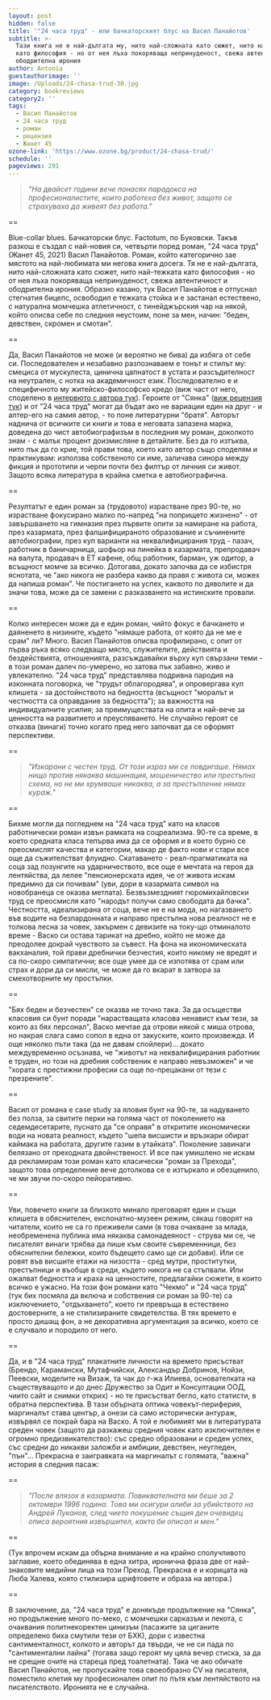 ```yaml
---
layout: post
hidden: false
title: '"24 часа труд" - или бачкаторският блус на Васил Панайотов'
subtitle: >-
  Тази книга не е най-дългата му, нито най-сложната като сюжет, нито най-тежката
  като философия - но от нея лъха покоряваща непринуденост, свежа автентичност и
  ободрителна ирония
author: Antonia
guestauthorimage: ''
image: /Uploads/24-chasa-trud-30.jpg
category: bookreviews
category2: ''
tags:
  - Васил Панайотов
  - 24 часа труд
  - роман
  - рецензия
  - Жанет 45
ozone-link: 'https://www.ozone.bg/product/24-chasa-trud/'
schedule: ''
pageviews: 291
---
```

> *"На двайсет години вече понасях парадокса на професионалистите, които работеха без живот, защото се страхуваха да живеят без работа."*

\==

Blue-collar blues. Бачкаторски блус. Factotum, по Буковски. Такъв разкош е създал с най-новия си, четвърти поред роман, "24 часа труд" (Жанет 45, 2021) Васил Панайотов. Роман, който категорично зае мястото на най-любимата ми негова книга досега. Тя не е най-дългата, нито най-сложната като сюжет, нито най-тежката като философия - но от нея лъха покоряваща непринуденост, свежа автентичност и ободрителна ирония. Образно казано, тук Васил Панайотов е отпуснал стегнатия бицепс, освободил е тежката стойка и е застанал естествено, с натурална момчешка атлетичност, с тинейджърския чар на някой, който описва себе по следния неустоим, поне за мен, начин: "беден, девствен, скромен и смотан".

\==

Да, Васил Панайотов не може (и вероятно не бива) да избяга от себе си. Последователен и незабавно разпознаваем е тонът и стилът му: смециса от мускулеста, цинична цапнатост в устата и разсъдителност на неутрален, с нотка на академичност език. Последователно е и специфичното му житейско-философско кредо (виж част от него, споделено в [интервюто с автора тук](https://literaturnirazgovori.com/bookreviews/2020/07/31/11-26-%D1%81%D1%8F%D0%BD%D0%BA%D0%B0-%D0%B7%D0%B0-%D1%81%D0%B0%D0%BC%D0%BE%D1%83%D0%B1%D0%B8%D0%B9%D1%81%D1%82%D0%B2%D0%BE%D1%82%D0%BE-%D0%B2-%D1%82%D1%80%D0%B0%D0%B4%D0%B8%D1%86%D0%B8%D1%8F%D1%82%D0%B0-%D0%BD%D0%B0-%D0%BA%D0%B8%D1%80%D0%B8%D0%BB%D0%BE%D0%B2-%D0%BE%D1%82-%D0%B4%D0%BE%D1%81%D1%82%D0%BE%D0%B5%D0%B2%D1%81%D0%BA%D0%B8.html)). Героите от "Сянка" ([виж рецензия тук](https://literaturnirazgovori.com/bookreviews/2020/07/31/11-26-%D1%81%D1%8F%D0%BD%D0%BA%D0%B0-%D0%B7%D0%B0-%D1%81%D0%B0%D0%BC%D0%BE%D1%83%D0%B1%D0%B8%D0%B9%D1%81%D1%82%D0%B2%D0%BE%D1%82%D0%BE-%D0%B2-%D1%82%D1%80%D0%B0%D0%B4%D0%B8%D1%86%D0%B8%D1%8F%D1%82%D0%B0-%D0%BD%D0%B0-%D0%BA%D0%B8%D1%80%D0%B8%D0%BB%D0%BE%D0%B2-%D0%BE%D1%82-%D0%B4%D0%BE%D1%81%D1%82%D0%BE%D0%B5%D0%B2%D1%81%D0%BA%D0%B8.html)) и от "24 часа труд" могат да бъдат ако не вариации един на друг - и алтер-его на самия автор, - то поне литературни "братя". Авторът наднича от всичките си книги и това е неговата запазена марка, доведена до чист автобиографизъм в последния му роман, доколкото знам - с малък процент доизмисляне в детайлите. Без да го изтъква, нито пък да го крие, той прави това, което като автор също споделям и практикувам: използва собственото си име, заличава синора между фикция и прототипи и черпи почти без филтър от личния си живот. Защото всяка литература в крайна сметка е автобиографична. 

\==

Резултатът е един роман за (трудовото) израстване през 90-те, но израстване фокусирано малко по-напред "на попрището жизнено" - от завършването на гимназия през първите опити за намиране на работа, през казармата, през фалшифицираното образование и съчинените автобиографии, през куп варианти на неквалифицирания труд - пазач, работник в баничарница, шофьор на линейка в казармата, препродавач на валута, продавач в ЕТ кафене, общ работник, барман, уж одитор, а всъщност момче за всичко. Дотогава, докато започва да се избистря яснотата, че "ако никога не разбера какво да правя с живота си, можех да напиша роман". Че постигането на успех, каквото по дяволите и да значи това, може да се замени с разказването на истинските провали.

\==

Колко интересен може да е един роман, чийто фокус е бачкането и даяненето в низините, където "нямаше работа, от която да не ме е срам" ли? Много. Васил Панайотов описва профилирано, с опит от първа ръка всяко следващо място, служителите, действията и бездействията, отношенията, разсъждавайки върху куп свързани теми - в този роман далеч по-умерено, но затова пък забавно, живо и увлекателно. "24 часа труд" представлява подривна пародия на изконната поговорка, че "трудът облагородява", и опровергава куп клишета - за достойнството на бедността (всъщност "моралът и честността са оправдание за бедността"); за важността на индивидуалните усилия; за преимуществата на опита и най-вече за ценността на развитието и преуспяването. Не случайно героят се отказва (винаги) точно когато пред него започват да се оформят перспективи. 

\==

> *"Изкарани с честен труд. От този израз ми се повдигаше. Нямах нищо против някаква машинация, мошеничество или престъпна схема, но не ми хрумваше никаква, а за престъпление нямах кураж."*

\==

Бихме могли да погледнем на "24 часа труд" като на класов работнически роман извън рамката на соцреализма. 90-те са време, в което средната класа тепърва има да се оформя и в което бурно се преосмислят качества и категории, макар де факто нови и стари все още да съжителстват флуидно. Скатаването - реал-прагматиката на соца зад лозунгите на ударничеството, все още е мечтата на героя да лентяйства, да лелее "пенсионерската идея, че от живота искам предимно да си почивам" (уви, дори в казармата символ на новобранеца се оказва метлата). Безвъзмездният гюромихайловски труд се преосмисля като "народът получи само свободата да бачка". Честността, идеализирана от соца, вече не е на мода, но нагазването във водите на безпардонната и направо престъпна нова реалност не е толкова лесна за човек, закърмен с девизите на току-що отминалото време - Васко си остава тарикат на дребно, който не може да преодолее докрай чувството за съвест. На фона на икономическата вакханалия, той прави дребнички безчестия, които никому не вредят и са по-скоро симпатични; все още умее да се изпотява от срам или страх и дори да си мисли, че може да го вкарат в затвора за смехотворните му простъпки. 

\==

"Бях беден и безчестен" се оказва не точно така. За да осъществи класовия си бунт поради "нарастващата класова ненавист към тези, за които аз бях персонал", Васко мечтае да отрови някой с миша отрова, но накрая слага само сопол в една от закуските, които произвежда. И още няколко пъти така (да не давам спойлери)... докато междувременно осъзнава, че "животът на неквалифицирания работник е труден, но този на дребния собственик е направо невъзможен" и че "хората с престижни професии са още по-прецакани от тези с презрените".

\==

Васил от романа е case study за яловия бунт на 90-те, за надуването без полза, за свитите перки на голяма част от поколението на седемдесетарите, пуснато да "се оправя" в откритите икономически води на новата реалност, където "шепа висшисти и връзкари обират каймака на работата, другите газим в утайката". Поколение завинаги белязано от преходната двойнственост. И все пак умишлено не искам да рекламирам този роман като класически "роман за Прехода", защото това определение вече дотолкова се е изтъркало и обезценило, че ми звучи по-скоро пейоративно. 

\==

Уви, повечето книги за близкото минало преговарят един и същи клишета в обяснителен, експонатно-музеен режим, сякаш говорят на читатели, които не са го преживели сами (в това очакване за млада, необременена публика има някаква самонадеяност - струва ми се, че писателят винаги трябва да пише към своите съвременници, без обяснителни бележки, които бъдещето само ще си добави). Или се ровят във висшите етажи на низостта - сред мутри, проститутки, престъпници и въобще в среди, където никога не са стъпвали. Или ожалват бедността и краха на ценностите, предлагайки сюжети, в които всичко е ужасно. На този фон романи като "Чекмо" и "24 часа труд" (тук бих посмяла да включа и собствения си роман за 90-те) са изключението, "отдъхването", което ги превръща в естествено достоверните, а не стилизираните свидетелства. В тях времето е просто дишащ фон, а не декоративна аргументация за всичко, което се е случвало и породило от него.  

\==

Да, и в "24 часа труд" плакатните личности на времето присъстват (Брендо, Карамански, Мутафчийски, Александър Добринов, Нойзи, Пеевски, моделите на Визаж, та чак до г-жа Илиева, основателката на съществуващото и до днес Дружество за Одит и Консултации ООД, чиито сайт и снимки открих) - но те присъстват бегло, като статисти, в обратна перспектива. В тази обърната оптика човекът-периферия, маргиналът става център, а онези са само исторически антураж, извървял се покрай бара на Васко. А той е любимият ми в литературата среден човек (защото да разкажеш средния човек като изключителен е огромно предизвикателство): със средно образовани и среден успех, със средни до никакви заложби и амбиции, девствен, неугледен, "пън"... Прекрасна е заигравката на маргиналът с голямата, "важна" история в следния пасаж: 

\==

> *"После влязох в казармата. Повиквателната ми беше за 2 октомври 1996 година. Това ми осигури алиби за убийството на Андрей Луканов, след чието покушение същия ден очевидец описа вероятния извършител, както би описал и мен."*

\==

(Тук впрочем искам да обърна внимание и на крайно сполучливото заглавие, което обединява в една хитра, иронична фраза две от най-знаковите медийни лица на този Преход. Прекрасна е и корицата на Люба Халева, която стилизира шрифтовете и образа на автора.)

\==

В заключение, да, "24 часа труд" е донякъде продължение на "Сянка", но продължение много по-меко, с момчешки сарказъм и лекота, с очаквания политнекоректен цинизъм (пасажите за циганите определено биха смутили тези от БХК), дори с известна сантименталност, колкото и авторът да твърди, че не си пада по "сантиментални лайна" (тогава защо героят му цяла вечер стиска, за да не срещне очите на стареца пред тоалетната). Така че ако обичате Васил Панайотов, не пропускайте това своеoбразно CV на писателя, поместило клетия му професионален опит по пътя към лентяйството на писателството. Иронията не е случайна.